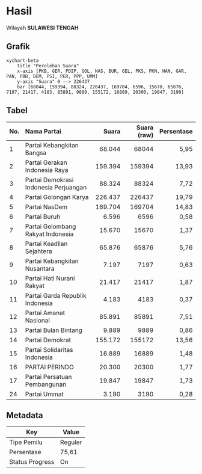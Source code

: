 # Hasil

Wilayah **SULAWESI TENGAH**

## Grafik

```mermaid
xychart-beta
    title "Perolehan Suara"
    x-axis [PKB, GER, PDIP, GOL, NAS, BUR, GEL, PKS, PKN, HAN, GAR, PAN, PBB, DEM, PSI, PER, PPP, UMM]
    y-axis "Suara" 0 --> 226437
    bar [68044, 159394, 88324, 226437, 169704, 6596, 15670, 65876, 7197, 21417, 4183, 85891, 9889, 155172, 16889, 20300, 19847, 3190]
```

## Tabel

| No. | Nama Partai                           | Suara   | Suara (raw) | Persentase |
|:--- |:------------------------------------- | -------:| -----------:| ----------:|
| 1   | Partai Kebangkitan Bangsa             | 68.044  | 68044       | 5,95       |
| 2   | Partai Gerakan Indonesia Raya         | 159.394 | 159394      | 13,93      |
| 3   | Partai Demokrasi Indonesia Perjuangan | 88.324  | 88324       | 7,72       |
| 4   | Partai Golongan Karya                 | 226.437 | 226437      | 19,79      |
| 5   | Partai NasDem                         | 169.704 | 169704      | 14,83      |
| 6   | Partai Buruh                          | 6.596   | 6596        | 0,58       |
| 7   | Partai Gelombang Rakyat Indonesia     | 15.670  | 15670       | 1,37       |
| 8   | Partai Keadilan Sejahtera             | 65.876  | 65876       | 5,76       |
| 9   | Partai Kebangkitan Nusantara          | 7.197   | 7197        | 0,63       |
| 10  | Partai Hati Nurani Rakyat             | 21.417  | 21417       | 1,87       |
| 11  | Partai Garda Republik Indonesia       | 4.183   | 4183        | 0,37       |
| 12  | Partai Amanat Nasional                | 85.891  | 85891       | 7,51       |
| 13  | Partai Bulan Bintang                  | 9.889   | 9889        | 0,86       |
| 14  | Partai Demokrat                       | 155.172 | 155172      | 13,56      |
| 15  | Partai Solidaritas Indonesia          | 16.889  | 16889       | 1,48       |
| 16  | PARTAI PERINDO                        | 20.300  | 20300       | 1,77       |
| 17  | Partai Persatuan Pembangunan          | 19.847  | 19847       | 1,73       |
| 24  | Partai Ummat                          | 3.190   | 3190        | 0,28       |


## Metadata

| Key             | Value   |
| --------------- | ------- |
| Tipe Pemilu     | Reguler |
| Persentase      | 75,61   |
| Status Progress | On      |



